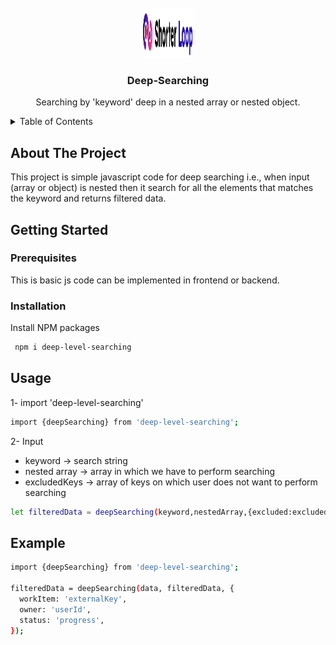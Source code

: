 <!-- PROJECT LOGO -->
<br />
<div align="center">
  <a href="https://github.com/othneildrew/Best-README-Template">
    <img src="https://github.com/shorterloop/deep-searching-shorterloop-backlog/blob/main/deep-searching.svg?raw=true" alt="Logo" width="80" height="80">
  </a>

  <h3 align="center">Deep-Searching</h3>

  <p align="center">
    Searching by 'keyword' deep in a nested array or nested object.
  </p>
</div>

<!-- TABLE OF CONTENTS -->
<details>
  <summary>Table of Contents</summary>
  <ol>
    <li>
      <a href="#about-the-project">About The Project</a>
    </li>
    <li>
      <a href="#getting-started">Getting Started</a>
      <ul>
        <li><a href="#prerequisites">Prerequisites</a></li>
        <li><a href="#installation">Installation</a></li>
      </ul>
    </li>
    <li><a href="#usage">Usage</a></li>
    <li><a href="#example">Example</a></li>
  </ol>
</details>

<!-- ABOUT THE PROJECT -->

## About The Project

This project is simple javascript code for deep searching i.e., when input (array or object) is nested then it search for all the elements that matches the keyword and returns filtered data.

<!-- GETTING STARTED -->

## Getting Started

### Prerequisites

This is basic js code can be implemented in frontend or backend.

### Installation

Install NPM packages

```sh
 npm i deep-level-searching
```

<!-- USAGE EXAMPLES -->

## Usage

1- import 'deep-level-searching'

```sh
import {deepSearching} from 'deep-level-searching';
```

2- Input

- keyword -> search string
- nested array -> array in which we have to perform searching
- excludedKeys -> array of keys on which user does not want to perform searching

```sh
let filteredData = deepSearching(keyword,nestedArray,{excluded:excludedKeys});
```

<!-- EXAMPLES -->

## Example

```sh
import {deepSearching} from 'deep-level-searching';

filteredData = deepSearching(data, filteredData, {
  workItem: 'externalKey',
  owner: 'userId',
  status: 'progress',
});
```

